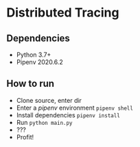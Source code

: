 # Distributed Tracing

## Dependencies
 - Python 3.7+
 - Pipenv 2020.6.2

## How to run

 - Clone source, enter dir
 - Enter a *pipenv* environment `pipenv shell`
 - Install dependencies `pipenv install`
 - Run `python main.py`
 - ???
 - Profit!
